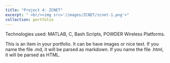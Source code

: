 ```yaml
---
title: "Project 4: ZCNET"
excerpt: " <br/><img src='/images/ZCNET/zcnet-1.png'>"
collection: portfolio
---
```

Technologies used: MATLAB, C, Bash Scripts, POWDER Wireless Platforms.


This is an item in your portfolio. It can be have images or nice text. If you name the file .md, it will be parsed as markdown. If you name the file .html, it will be parsed as HTML. 
